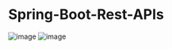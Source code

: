 # Spring-Boot-Rest-APIs
![image](https://user-images.githubusercontent.com/60127661/129932778-aebb171a-a1e3-49c5-9bb3-60c78bfb1c4f.png)
![image](https://user-images.githubusercontent.com/60127661/129932807-85a7fa9b-1687-4584-8fab-fa2012f668a7.png)

